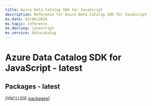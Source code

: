 ```yaml
---
title: Azure Data Catalog SDK for JavaScript
description: Reference for Azure Data Catalog SDK for JavaScript
ms.date: 02/06/2024
ms.topic: reference
ms.devlang: javascript
ms.service: datacatalog
---
```

# Azure Data Catalog SDK for JavaScript - latest
## Packages - latest
[!INCLUDE [packages](data-catalog-index.md)]